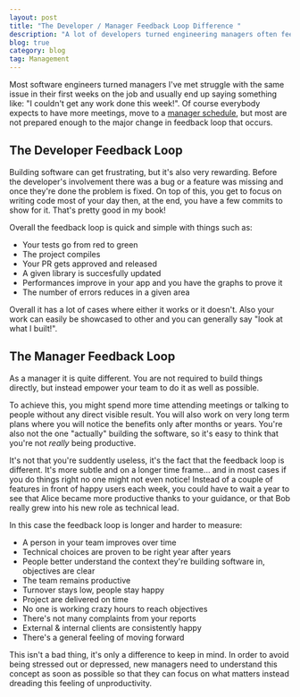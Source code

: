 ```yaml
---
layout: post
title: "The Developer / Manager Feedback Loop Difference "
description: "A lot of developers turned engineering managers often feel like they are not being productive, and it seems like they are not accomplishing anything. This is most likely related to the vastly different feedback loop between the two positions."
blog: true
category: blog
tag: Management
---
```


Most software engineers turned managers I've met struggle with the same issue in their first weeks on the job and usually end up saying something like: "I couldn't get any work done this week!".  Of course everybody expects to have more meetings, move  to a [manager schedule][1], but most are not prepared enough to the major change in feedback loop that occurs.

## The Developer Feedback Loop

Building software can get frustrating, but it's also very rewarding. Before the developer's involvement there was a bug or a feature was missing and once they're done the problem is fixed. On top of this, you get to focus on writing code most of your day then, at the end, you have a few commits to show for it. That's pretty good in my book!

Overall the feedback loop is quick and simple with things such as:
- Your tests go from red to green
- The project compiles
- Your PR gets approved and released
- A given library is succesfully updated
- Performances improve in your app and you have the graphs to prove it
- The number of errors reduces in a given area

Overall it has a lot of cases where either it works or it doesn't. Also your work can easily be showcased to other and you can generally say "look at what I built!".

## The Manager Feedback Loop

As a manager it is quite different. You are not required to build things directly, but instead empower your team to do it as well as possible.

To achieve this, you might spend more time attending meetings or talking to people without any direct visible result. You will also work on very long term plans where you will notice the benefits only after months or years. You're also not the one "actually" building the software, so it's easy to think that you're not _really_ being productive.

It's not that you're suddently useless, it's the fact that the feedback loop is different. It's more subtle and on a longer time frame... and in most cases if you do things right no one might not even notice! Instead of a couple of features in front of happy users each week, you could have to wait a year to see that Alice became more productive thanks to your guidance, or that Bob really grew into his new role as technical lead.

In this case the feedback loop is longer and harder to measure:
- A person in your team improves over time
- Technical choices are proven to be right year after years
- People better understand the context they're building software in, objectives are clear
- The team remains productive
- Turnover stays low, people stay happy
- Project are delivered on time
- No one is working crazy hours to reach objectives
- There's not many complaints from your reports
- External & internal clients are consistently happy
- There's a general feeling of moving forward

This isn't a bad thing, it's only a difference to keep in mind. In order to avoid being stressed out or depressed, new managers need to understand this concept as soon as possible so that they can focus on what matters instead dreading this feeling of unproductivity.

[1]:	http://www.paulgraham.com/makersschedule.html